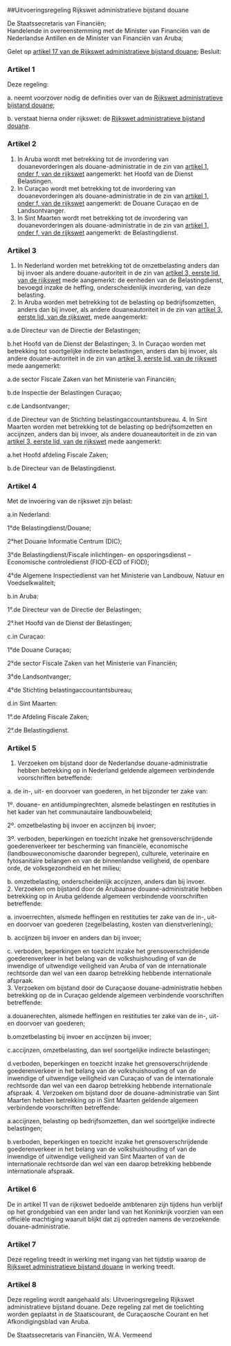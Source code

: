 <meta http-equiv='Content-Type' content='text/html; charset=utf-8' />

##Uitvoeringsregeling Rijkswet administratieve bijstand douane

De Staatssecretaris van Financiën;  
Handelende in overeenstemming met de Minister van Financiën van de Nederlandse Antillen en de Minister van Financiën van Aruba;

Gelet op [artikel 17 van de Rijkswet administratieve bijstand douane](../../../../../../../rijkswet/rijkswet/administratieve/bijstand/douane/BWBR0010576/README.md);
Besluit:     

### Artikel  1  

Deze regeling: 

a.  neemt voorzover nodig de definities over van de [Rijkswet administratieve bijstand douane](../../../../../../../rijkswet/rijkswet/administratieve/bijstand/douane/BWBR0010576/README.md); 

b.  verstaat hierna onder rijkswet: de [Rijkswet administratieve bijstand douane](../../../../../../../rijkswet/rijkswet/administratieve/bijstand/douane/BWBR0010576/README.md).   

### Artikel  2  

1.  In Aruba wordt met betrekking tot de invordering van douanevorderingen als douane-administratie in de zin van [artikel 1, onder f, van de rijkswet](../../../../../../../rijkswet/rijkswet/administratieve/bijstand/douane/BWBR0010576/README.md) aangemerkt: het Hoofd van de Dienst Belastingen.   
2.  In Curaçao wordt met betrekking tot de invordering van douanevorderingen als douane-administratie in de zin van [artikel 1, onder f, van de rijkswet](../../../../../../../rijkswet/rijkswet/administratieve/bijstand/douane/BWBR0010576/README.md) aangemerkt: de Douane Curaçao en de Landsontvanger.   
3. In Sint Maarten wordt met betrekking tot de invordering van douanevorderingen als douane-administratie in de zin van [artikel 1, onder f, van de rijkswet](../../../../../../../rijkswet/rijkswet/administratieve/bijstand/douane/BWBR0010576/README.md) aangemerkt: de Belastingdienst.

### Artikel  3  

1.  In Nederland worden met betrekking tot de omzetbelasting anders dan bij invoer als andere douane-autoriteit in de zin van [artikel 3, eerste lid, van de rijkswet](../../../../../../../rijkswet/rijkswet/administratieve/bijstand/douane/BWBR0010576/README.md) mede aangemerkt: de eenheden van de Belastingdienst, bevoegd inzake de heffing, onderscheidenlijk invordering, van deze belasting.  
2. In Aruba worden met betrekking tot de belasting op bedrijfsomzetten, anders dan bij invoer, als andere douaneautoriteit in de zin van [artikel 3, eerste lid, van de rijkswet](../../../../../../../rijkswet/rijkswet/administratieve/bijstand/douane/BWBR0010576/README.md), mede aangemerkt:

a.de Directeur van de Directie der Belastingen;

b.het Hoofd van de Dienst der Belastingen; 
3. In Curaçao worden met betrekking tot soortgelijke indirecte belastingen, anders dan bij invoer, als andere douane-autoriteit in de zin van [artikel 3, eerste lid, van de rijkswet](../../../../../../../rijkswet/rijkswet/administratieve/bijstand/douane/BWBR0010576/README.md) mede aangemerkt:

a.de sector Fiscale Zaken van het Ministerie van Financiën;

b.de Inspectie der Belastingen Curaçao;

c.de Landsontvanger;

d.de Directeur van de Stichting belastingaccountantsbureau.
4. In Sint Maarten worden met betrekking tot de belasting op bedrijfsomzetten en accijnzen, anders dan bij invoer, als andere douaneautoriteit in de zin van [artikel 3, eerste lid, van de rijkswet](../../../../../../../rijkswet/rijkswet/administratieve/bijstand/douane/BWBR0010576/README.md) mede aangemerkt:

a.het Hoofd afdeling Fiscale Zaken;

b.de Directeur van de Belastingdienst.

### Artikel  4  

Met de invoering van de rijkswet zijn belast:

a.in Nederland:

1°de Belastingdienst/Douane;

2°het Douane Informatie Centrum (DIC);

3°de Belastingdienst/Fiscale inlichtingen- en opsporingsdienst – Economische controledienst (FIOD-ECD of FIOD);

4°de Algemene Inspectiedienst van het Ministerie van Landbouw, Natuur en Voedselkwaliteit;

b.in Aruba:

1°.de Directeur van de Directie der Belastingen;

2°.het Hoofd van de Dienst der Belastingen;

c.in Curaçao:

1°de Douane Curaçao;

2°de sector Fiscale Zaken van het Ministerie van Financiën;

3°de Landsontvanger;

4°de Stichting belastingaccountantsbureau;

d.in Sint Maarten:

1°.de Afdeling Fiscale Zaken;

2°.de Belastingdienst. 

### Artikel  5  

1.  Verzoeken om bijstand door de Nederlandse douane-administratie hebben betrekking op in Nederland geldende algemeen verbindende voorschriften betreffende: 

a.  de in-, uit- en doorvoer van goederen, in het bijzonder ter zake van: 

1º.  douane- en antidumpingrechten, alsmede belastingen en restituties in het kader van het communautaire landbouwbeleid; 

2º.  omzetbelasting bij invoer en accijnzen bij invoer; 

3º.  verboden, beperkingen en toezicht inzake het grensoverschrijdende goederenverkeer ter bescherming van financiële, economische (landbouweconomische daaronder begrepen), culturele, veterinaire en fytosanitaire belangen en van de binnenlandse veiligheid, de openbare orde, de volksgezondheid en het milieu;  

b.  omzetbelasting, onderscheidenlijk accijnzen, anders dan bij invoer.    
2.  Verzoeken om bijstand door de Arubaanse douane-administratie hebben betrekking op in Aruba geldende algemeen verbindende voorschriften betreffende: 

a. invoerrechten, alsmede heffingen en restituties ter zake van de in-, uit- en doorvoer van goederen (zegelbelasting, kosten van dienstverlening); 

b. accijnzen bij invoer en anders dan bij invoer; 

c. verboden, beperkingen en toezicht inzake het grensoverschrijdende goederenverkeer in het belang van de volkshuishouding of van de inwendige of uitwendige veiligheid van Aruba of van de internationale rechtsorde dan wel van een daarop betrekking hebbende internationale afspraak.    
3. Verzoeken om bijstand door de Curaçaose douane-administratie hebben betrekking op de in Curaçao geldende algemeen verbindende voorschriften betreffende:

a.douanerechten, alsmede heffingen en restituties ter zake van de in-, uit- en doorvoer van goederen;

b.omzetbelasting bij invoer en accijnzen bij invoer;

c.accijnzen, omzetbelasting, dan wel soortgelijke indirecte belastingen;

d.verboden, beperkingen en toezicht inzake het grensoverschrijdende goederenverkeer in het belang van de volkshuishouding of van de inwendige of uitwendige veiligheid van Curaçao of van de internationale rechtsorde dan wel van een daarop betrekking hebbende internationale afspraak.
4. Verzoeken om bijstand door de douane-administratie van Sint Maarten hebben betrekking op in Sint Maarten geldende algemeen verbindende voorschriften betreffende:

a.accijnzen, belasting op bedrijfsomzetten, dan wel soortgelijke indirecte belastingen;

b.verboden, beperkingen en toezicht inzake het grensoverschrijdende goederenverkeer in het belang van de volkshuishouding of van de inwendige of uitwendige veiligheid van Sint Maarten of van de internationale rechtsorde dan wel van een daarop betrekking hebbende internationale afspraak.

### Artikel  6  

De in artikel 11 van de rijkswet bedoelde ambtenaren zijn tijdens hun verblijf op het grondgebied van een ander land van het Koninkrijk voorzien van een officiële machtiging waaruit blijkt dat zij optreden namens de verzoekende douane-administratie.  

### Artikel  7  

Deze regeling treedt in werking met ingang van het tijdstip waarop de [Rijkswet administratieve bijstand douane](../../../../../../../rijkswet/rijkswet/administratieve/bijstand/douane/BWBR0010576/README.md) in werking treedt.  

### Artikel  8  

Deze regeling wordt aangehaald als: Uitvoeringsregeling Rijkswet administratieve bijstand douane. 
Deze regeling zal met de toelichting worden geplaatst in de Staatscourant, de Curaçaosche Courant en het Afkondigingsblad van Aruba.   

De 
Staatssecretaris van Financiën, 
W.A. Vermeend      
